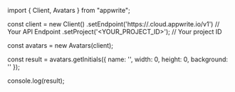 import { Client, Avatars } from "appwrite";

const client = new Client()
    .setEndpoint('https://<REGION>.cloud.appwrite.io/v1') // Your API Endpoint
    .setProject('<YOUR_PROJECT_ID>'); // Your project ID

const avatars = new Avatars(client);

const result = avatars.getInitials({
    name: '<NAME>',
    width: 0,
    height: 0,
    background: ''
});

console.log(result);
